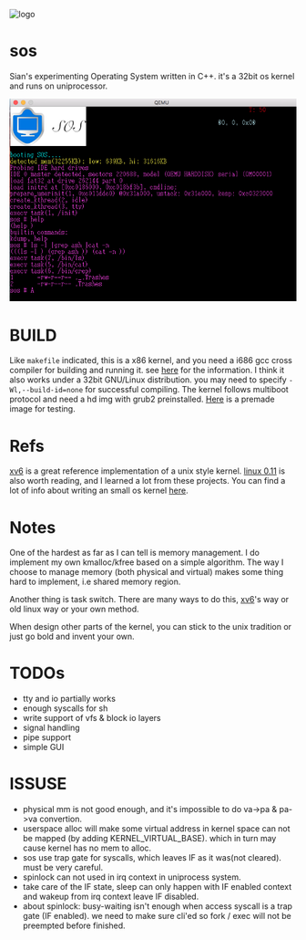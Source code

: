 ![logo](images/logo.ppm?raw=true)

sos
===
Sian's experimenting Operating System written in C++. it's a 32bit os kernel and runs on uniprocessor.

![screenshot](images/screenshot.png?raw=true)

BUILD
====
Like `makefile` indicated, this is a x86 kernel, and you need a i686 gcc cross compiler for building and running it. see [here](http://wiki.osdev.org/GCC_Cross-Compiler) for the information. I think it also works under a 32bit GNU/Linux distribution. you may need to specify `-Wl,--build-id=none` for successful compiling. The kernel follows multiboot protocol and need a hd img with grub2 preinstalled. [Here](http://pan.baidu.com/s/1o6uZ1s2) is a premade image for testing.

Refs
===
[xv6][] is a great reference implementation of a unix style kernel. [linux 0.11][linux] is also worth reading, and I learned a lot from these projects. You can find a lot of info about writing an small os kernel [here](wiki.osdev.org).

Notes
===
One of the hardest as far as I can tell is memory management.    I do implement my own kmalloc/kfree based on a simple algorithm. The way I choose to manage memory (both physical and virtual) makes some thing hard to implement, i.e shared memory region. 

Another thing is task switch. There are many ways to do this,
[xv6][]'s way or old linux way or your own method.

When design other parts of the kernel, you can stick to the unix tradition or just go bold and invent your own.


TODOs
====
+ tty and io partially works
+ enough syscalls for sh
+ write support of vfs & block io layers
+ signal handling
+ pipe support
+ simple GUI

ISSUSE
====
+ physical mm is not good enough, and it's impossible to do va->pa & pa->va convertion.
+ userspace alloc will make some virtual address in kernel space can not be mapped (by adding KERNEL_VIRTUAL_BASE). which in turn may cause kernel has no mem to alloc.
+ sos use trap gate for syscalls, which leaves IF as it was(not cleared). must be very careful.
+ spinlock can not used in irq context in uniprocess system.
+ take care of the IF state, sleep can only happen with IF enabled context
  and wakeup from irq context leave IF disabled.
+ about spinlock: busy-waiting isn't enough when access syscall is a trap gate (IF enabled).
  we need to make sure cli'ed so fork / exec will not be preempted before finished.


[xv6]: http://pdos.csail.mit.edu/6.828/2014/xv6.html
[linux]: oldlinux.org
